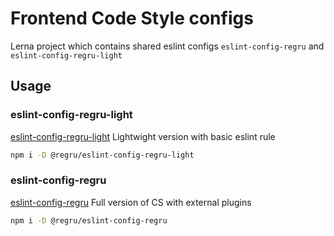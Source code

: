 # Frontend Code Style configs

Lerna project which contains shared eslint configs `eslint-config-regru` and `eslint-config-regru-light`

## Usage

### eslint-config-regru-light

[eslint-config-regru-light](./packages/eslint-config-regru-light) Lightwight version with basic eslint rule

```bash
npm i -D @regru/eslint-config-regru-light
```

### eslint-config-regru

[eslint-config-regru](./packages/eslint-config-regru) Full version of CS with external plugins

```bash
npm i -D @regru/eslint-config-regru
```
